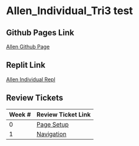 
# Allen_Individual_Tri3 test

## Github Pages Link
[Allen Github Page](https://allenyxu.github.io/T3-Individual-Challenges/)
## Replit Link
[Allen Individual Repl](https://replit.com/@purplebears321/allenTT0#README.md)
## Review Tickets

| Week # | Review Ticket Link |
| ---   | ---    |
| 0 | [Page Setup](https://github.com/zenxha/musicgacha/projects/1#card-79282549)|
| 1 | [Navigation](https://github.com/zenxha/musicgacha/projects/1#card-79337624) |
